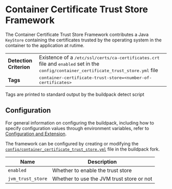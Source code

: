 # Container Certificate Trust Store Framework
The Container Certificate Trust Store Framework contributes a Java `KeyStore` containing the certificates trusted by the operating system in the container to the application at rutime.

<table>
  <tr>
    <td><strong>Detection Criterion</strong></td>
    <td>Existence of a <tt>/etc/ssl/certs/ca-certificates.crt</tt> file and <tt>enabled</tt> set in the <tt>config/container_certificate_trust_store.yml</tt> file</td>
  </tr>
  <tr>
    <td><strong>Tags</strong></td>
    <td><tt>container-certificate-trust-store=&lt;number-of-certificates&gt;</tt></td>
  </tr>
</table>
Tags are printed to standard output by the buildpack detect script

## Configuration
For general information on configuring the buildpack, including how to specify configuration values through environment variables, refer to [Configuration and Extension][].

The framework can be configured by creating or modifying the [`config/container_certificate_trust_store.yml`][] file in the buildpack fork.

| Name | Description
| ---- | -----------
| `enabled` | Whether to enable the trust store
| `jvm_trust_store` | Whether to use the JVM trust store or not

[`config/container_certificate_trust_store.yml`]: ../config/container_certificate_trust_store.yml
[Configuration and Extension]: ../README.md#configuration-and-extension
